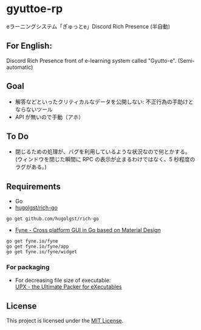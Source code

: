 # gyuttoe-rp
eラーニングシステム「ぎゅっとe」Discord Rich Presence (半自動)  
## For English:
Discord Rich Presence front of e-learning system called "Gyutto-e". (Semi-automatic)

## Goal
* 解答などといったクリティカルなデータを公開しない: 不正行為の手助けとならないツール
* API が無いので手動（アホ）

## To Do
* 閉じるための処理が、バグを利用しているような状況なので何とかする。  
(ウィンドウを閉じた瞬間に RPC の表示が止まるわけではなく、5 秒程度のラグがある。)  

## Requirements
* Go
* [hugolgst/rich-go](https://github.com/hugolgst/rich-go)
```
go get github.com/hugolgst/rich-go
```
* [Fyne - Cross platform GUI in Go based on Material Design](https://github.com/fyne-io/fyne)
```
go get fyne.io/fyne
go get fyne.io/fyne/app
go get fyne.io/fyne/widget
```

### For packaging
* For decreasing file size of executable:  
[UPX - the Ultimate Packer for eXecutables](https://upx.github.io/)

## License
This project is licensed under the [MIT License](http://opensource.org/licenses/MIT).

